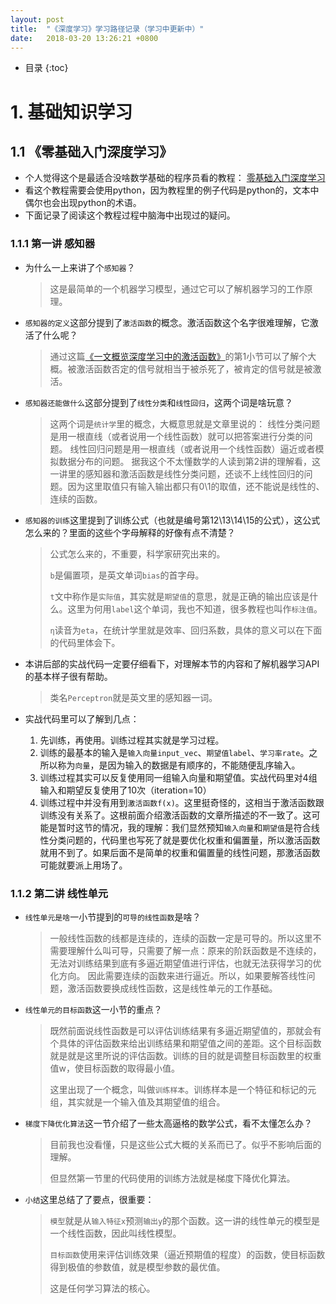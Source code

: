 ```yaml
---
layout: post
title:  "《深度学习》学习路径记录（学习中更新中）"
date:   2018-03-20 13:26:21 +0800
---
```


* 目录
{:toc}
# 1. 基础知识学习

## 1.1 《零基础入门深度学习》

* 个人觉得这个是最适合没啥数学基础的程序员看的教程： [零基础入门深度学习](https://www.zybuluo.com/hanbingtao/note/433855)
* 看这个教程需要会使用python，因为教程里的例子代码是python的，文本中偶尔也会出现python的术语。
* 下面记录了阅读这个教程过程中脑海中出现过的疑问。

### 1.1.1 第一讲 感知器

* 为什么一上来讲了个`感知器`？
  > 这是最简单的一个机器学习模型，通过它可以了解机器学习的工作原理。

* `感知器的定义`这部分提到了`激活函数`的概念。激活函数这个名字很难理解，它激活了什么呢？
  >通过这篇[《一文概览深度学习中的激活函数》](https://www.jiqizhixin.com/articles/2017-11-02-26)的第1小节可以了解个大概。被激活函数否定的信号就相当于被杀死了，被肯定的信号就是被激活。

* `感知器还能做什么`这部分提到了`线性分类`和`线性回归`，这两个词是啥玩意？

  > 这两个词是`统计学`里的概念，大概意思就是文章里说的：
  >   线性分类问题是用一根直线（或者说用一个线性函数）就可以把答案进行分类的问题。
  >   线性回归问题是用一根直线（或者说用一个线性函数）逼近或者模拟数据分布的问题。
  > 据我这个不太懂数学的人读到第2讲的理解看，这一讲里的感知器和激活函数是线性分类问题，还谈不上线性回归的问题。因为这里取值只有输入输出都只有0\1的取值，还不能说是线性的、连续的函数。

* `感知器的训练`这里提到了训练公式（也就是编号第12\13\14\15的公式），这公式怎么来的？里面的这些个字母解释的好像有点不清楚？

  > 公式怎么来的，不重要，科学家研究出来的。
  >
  > `b`是偏置项，是英文单词`bias`的首字母。
  >
  > `t`文中称作是`实际值`，其实就是`期望值`的意思，就是正确的输出应该是什么。这里为何用`label`这个单词，我也不知道，很多教程也叫作`标注值`。
  >
  > `η`读音为`eta`，在统计学里就是效率、回归系数，具体的意义可以在下面的代码里体会下。

* 本讲后部的实战代码一定要仔细看下，对理解本节的内容和了解机器学习API的基本样子很有帮助。
  > 类名`Perceptron`就是英文里的感知器一词。

* 实战代码里可以了解到几点：

  1. 先训练，再使用。训练过程其实就是学习过程。
  2. 训练的最基本的输入是`输入向量input_vec`、`期望值label`、`学习率rate`。之所以称为`向量`，是因为输入的数据是有顺序的，不能随便乱序输入。
  3. 训练过程其实可以反复使用同一组输入向量和期望值。实战代码里对4组输入和期望反复使用了10次（iteration=10）
  4. 训练过程中并没有用到`激活函数f(x)`。这里挺奇怪的，这相当于激活函数跟训练没有关系了。这根前面介绍激活函数的文章所描述的不一致了。这可能是暂时这节的情况，我的理解：我们显然预知`输入向量`和`期望值`是符合线性分类问题的，代码里也写死了就是要优化权重和偏置量，所以激活函数就用不到了。如果后面不是简单的权重和偏置量的线性问题，那激活函数可能就要派上用场了。

### 1.1.2 第二讲 线性单元

* `线性单元是啥`一小节提到的`可导的线性函数`是啥？
  > 一般线性函数的线都是连续的，连续的函数一定是可导的。所以这里不需要理解什么叫可导，只需要了解一点：原来的阶跃函数是不连续的，无法对训练结果到底有多逼近期望值进行评估，也就无法获得学习的优化方向。
  > 因此需要连续的函数来进行逼近。所以，如果要解答线性问题，激活函数要换成线性函数，这是线性单元的工作基础。

* `线性单元的目标函数`这一小节的重点？

  > 既然前面说线性函数是可以评估训练结果有多逼近期望值的，那就会有个具体的评估函数来给出训练结果和期望值之间的差距。这个目标函数就是就是这里所说的评估函数。训练的目的就是调整目标函数里的权重值w，使目标函数的取得最小值。
  >
  > 这里出现了一个概念，叫做`训练样本`。训练样本是一个特征和标记的元组，其实就是一个输入值及其期望值的组合。

* `梯度下降优化算法`这一节介绍了一些太高逼格的数学公式，看不太懂怎么办？

  > 目前我也没看懂，只是这些公式大概的关系而已了。似乎不影响后面的理解。
  >
  > 但显然第一节里的代码使用的训练方法就是梯度下降优化算法。

* `小结`这里总结了了要点，很重要：

  > `模型`就是从`输入特征x`预测`输出y`的那个函数。这一讲的线性单元的模型是一个线性函数，因此叫线性模型。
  >
  > `目标函数`使用来评估训练效果（逼近预期值的程度）的函数，使目标函数得到极值的参数值，就是模型参数的最优值。
  >
  > 这是任何学习算法的核心。